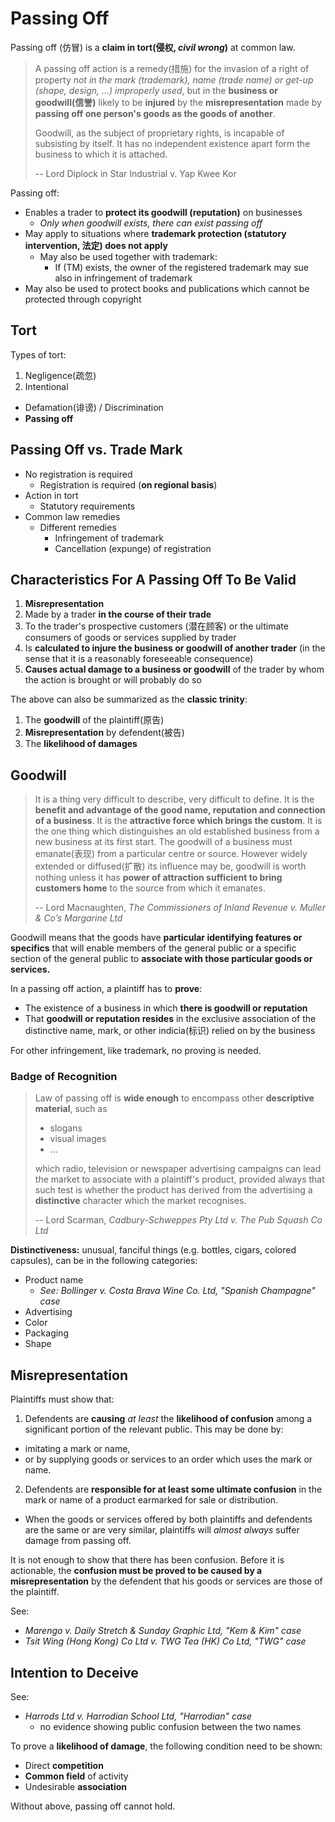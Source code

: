 <!--
Topics in this course:

1. Passing off
2. Copyright
3. Trademark
4. Registered Design
5. Patent (lucrative!)
-->

# Passing Off

Passing off (仿冒) is a **claim in tort(侵权, _civil wrong_)** at common law.

> A passing off action is a remedy(措施) for the invasion of a right of property _not in the mark (trademark), name (trade name) or get-up (shape, design, ...) improperly used_, but in the **business or goodwill(信誉)** likely to be **injured** by the **misrepresentation** made by **passing off one person's goods as the goods of another**.
>
> Goodwill, as the subject of proprietary rights, is incapable of subsisting by itself. It has no independent existence apart form the business to which it is attached.
>
> -- Lord Diplock in Star Industrial v. Yap Kwee Kor

Passing off:

- Enables a trader to **protect its goodwill (reputation)** on businesses
  - _Only when goodwill exists, there can exist passing off_
- May apply to situations where **trademark protection (statutory intervention, 法定) does not apply**
  - May also be used together with trademark:
    - If (TM) exists, the owner of the registered trademark may sue also in infringement of trademark
- May also be used to protect books and publications which cannot be protected through copyright

## Tort

Types of tort:

1. Negligence(疏忽)
2. Intentional
  - Defamation(诽谤) / Discrimination
  - **Passing off**

## Passing Off vs. Trade Mark

- No registration is required
  - Registration is required (**on regional basis**)
- Action in tort
  - Statutory requirements
- Common law remedies
  - Different remedies
    - Infringement of trademark
    - Cancellation (expunge) of registration

## Characteristics For A Passing Off To Be Valid

1. **Misrepresentation**
2. Made by a trader **in the course of their trade**
3. To the trader's prospective customers (潜在顾客) or the ultimate consumers of goods or services supplied by trader
4. Is **calculated to injure the business or goodwill of another trader** (in the sense that it is a reasonably foreseeable consequence)
5. **Causes actual damage to a business or goodwill** of the trader by whom the action is brought or will probably do so

The above can also be summarized as the **classic trinity**:

1. The **goodwill** of the plaintiff(原告)
2. **Misrepresentation** by defendent(被告)
3. The **likelihood of damages**

## Goodwill

> It is a thing very difficult to describe, very difficult to define. It is the **benefit and advantage of the good name, reputation and connection of a business**. It is the **attractive force which brings the custom**. It is the one thing which distinguishes an old established business from a new business at its first start. The goodwill of a business must emanate(表现) from a particular centre or source. However widely extended or diffused(扩散) its influence may be, goodwill is worth nothing unless it has **power of attraction sufficient to bring customers home** to the source from which it emanates.
>
> -- Lord Macnaughten, _The Commissioners of Inland Revenue v. Muller & Co’s Margarine Ltd_

Goodwill means that the goods have **particular identifying features or specifics** that will enable members of the general public or a specific section of the general public to **associate with those particular goods or services.**

In a passing off action, a plaintiff has to **prove**:

- The existence of a business in which **there is goodwill or reputation**
- That **goodwill or reputation resides** in the exclusive association of the distinctive name, mark, or other indicia(标识) relied on by the business

For other infringement, like trademark, no proving is needed.

### Badge of Recognition

> Law of passing off is **wide enough** to encompass other **descriptive material**, such as
>
> - slogans
> - visual images
> - ...
>
> which radio, television or newspaper advertising campaigns can lead the market to associate with a plaintiff's product, provided always that such test is whether the product has derived from the advertising a **distinctive** character which the market recognises.
>
> -- Lord Scarman, _Cadbury-Schweppes Pty Ltd v. The Pub Squash Co Ltd_

**Distinctiveness:** unusual, fanciful things (e.g. bottles, cigars, colored capsules), can be in the following categories:

- Product name
  - _See: Bollinger v. Costa Brava Wine Co. Ltd, "Spanish Champagne" case_
- Advertising
- Color
- Packaging
- Shape

## Misrepresentation

Plaintiffs must show that:

1. Defendents are **causing** _at least_ the **likelihood of confusion** among a significant portion of the relevant public. This may be done by:
  - imitating a mark or name,
  - or by supplying goods or services to an order which uses the mark or name.
2. Defendents are **responsible for at least some ultimate confusion** in the mark or name of a product earmarked for sale or distribution.
  - When the goods or services offered by both plaintiffs and defendents are the same or are very similar, plaintiffs will _almost always_ suffer damage from passing off.

It is not enough to show that there has been confusion. Before it is actionable, the **confusion must be proved to be caused by a misrepresentation** by the defendent that his goods or services are those of the plaintiff.

See:

- _Marengo v. Daily Stretch & Sunday Graphic Ltd, "Kem & Kim" case_
- _Tsit Wing (Hong Kong) Co Ltd v. TWG Tea (HK) Co Ltd, "TWG" case_

## Intention to Deceive

See:

- _Harrods Ltd v. Harrodian School Ltd, "Harrodian" case_
  - no evidence showing public confusion between the two names

To prove a **likelihood of damage**, the following condition need to be shown:

- Direct **competition**
- **Common field** of activity
- Undesirable **association**

Without above, passing off cannot hold.
